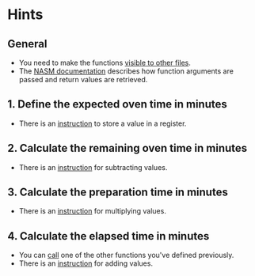 # Hints

## General

- You need to make the functions [visible to other files][global].
- The [NASM documentation][interfacing] describes how function arguments are passed and return values are retrieved.

## 1. Define the expected oven time in minutes

- There is an [instruction][mov] to store a value in a register.

## 2. Calculate the remaining oven time in minutes

- There is an [instruction][sub] for subtracting values.

## 3. Calculate the preparation time in minutes

- There is an [instruction][imul] for multiplying values.

## 4. Calculate the elapsed time in minutes

- You can [call][call] one of the other functions you've defined previously.
- There is an [instruction][add] for adding values.

[global]: https://www.nasm.us/xdoc/2.15.02/html/nasmdoc7.html#section-7.7
[interfacing]: https://www.nasm.us/xdoc/2.15.02/html/nasmdo12.html#section-12.3
[mov]: https://www.felixcloutier.com/x86/mov
[sub]: https://www.felixcloutier.com/x86/sub
[imul]: https://www.felixcloutier.com/x86/imul
[call]: https://www.felixcloutier.com/x86/call
[add]: https://www.felixcloutier.com/x86/add
